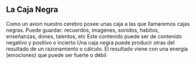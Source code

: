 ## La Caja Negra

Como un avion nuestro cerebro posee unas caja a las que llamaremos cajas negras.
Puede guardar: recuerdos, imagenes, sonidos, habitos, enseñanzas, dones, talentos, etc
Este contenido puede ser de contenido negativo y positivo o incierto
Una caja negra puede producir otras del resultado de un razonamiento o cálculo.
El resultado viene con una energia (emociones) que puede ser fuerte o débil 
